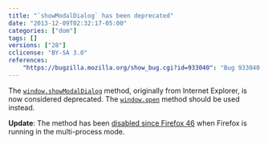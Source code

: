 ```yaml
---
title: "`showModalDialog` has been deprecated"
date: "2013-12-09T02:32:17-05:00"
categories: ["dom"]
tags: []
versions: ["28"]
cclicense: "BY-SA 3.0"
references:
    "https://bugzilla.mozilla.org/show_bug.cgi?id=933040": "Bug 933040 – Warn for showModalDialog uses"
---
```

The [`window.showModalDialog`](https://developer.mozilla.org/en-US/docs/Web/API/window.showModalDialog) method, originally from Internet Explorer, is now considered deprecated. The [`window.open`](https://developer.mozilla.org/en-US/docs/Web/API/window.open) method should be used instead.

**Update**: The method has been [disabled since Firefox 46](https://www.fxsitecompat.com/en-US/docs/2015/showmodaldialog-has-been-disabled-in-multi-process-firefox/) when Firefox is running in the multi-process mode.
